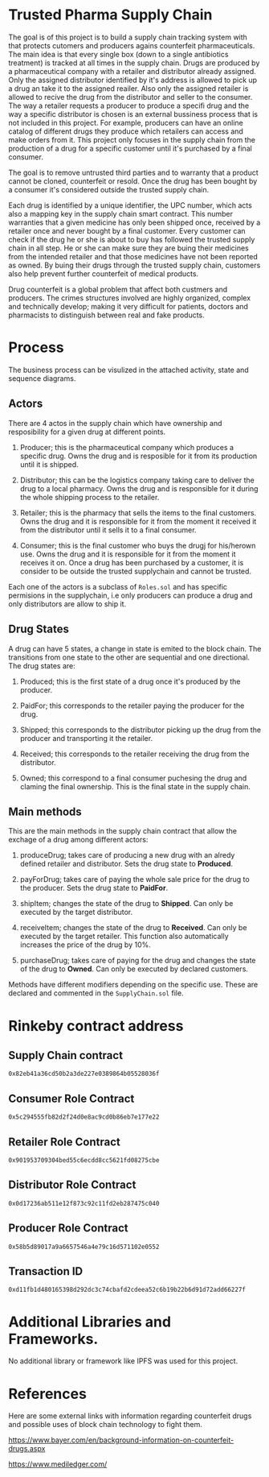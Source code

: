 # Trusted Pharma Supply Chain

The goal is of this project is to build a supply chain tracking system with that protects cutomers and producers agains counterfeit pharmaceuticals. The main idea is that every single box (down to a single antibiotics treatment) is tracked at all times in the supply chain. Drugs are produced by a pharmaceutical company with a retailer and distributor already assigned. Only the assigned distributor identified by it's address is allowed to pick up a drug an take it to the assigned reailer. Also only the assigned retailer is allowed to recive the drug from the distributor and seller to the consumer. The way a retailer requests a producer to produce a specifi drug and the way a specific distributor is chosen is an external bussiness process that is not included in this project. For example, producers can have an online catalog of different drugs they produce which retailers can access and make orders from it. This project only focuses in the supply chain from the production of a drug for a specific customer until it's purchased by a final consumer.

The goal is to remove untrusted third parties and to warranty that a product cannot be cloned, counterfeit or resold. Once the drug has been bought by a consumer it's considered outside the trusted supply chain.

Each drug is identified by a unique identifier, the UPC number, which acts also a mapping key in the supply chain smart contract. This number warranties that a given medicine has only been shipped once, received by a retailer once and never bought by a final customer. Every customer can check if the drug he or she is about to buy has followed the trusted supply chain in all step. He or she can make sure they are buing their medicines from the intended retailer and that those medicines have not been reported as owned. By buing their drugs through the trusted supply chain, customers also help prevent further counterfeit of medical products.

Drug counterfeit is a global problem that affect both custmers and producers. The crimes structures involved are highly organized, complex and technically develop; making it very difficult for patients, doctors and pharmacists to distinguish between real and fake products.



# Process

The business process can be visulized in the attached activity, state and sequence diagrams.

## Actors

There are 4 actos in the supply chain which have ownership and resposibility for a given drug at different points.

1) Producer; this is the pharmaceutical company which produces a specific drug. Owns the drug and is resposible for it from its production until it is shipped.

2) Distributor; this can be the logistics company taking care to deliver the drug to a local pharmacy. Owns the drug and is responsible for it during the whole shipping process to the retailer.

3) Retailer; this is the pharmacy that sells the items to the final customers. Owns the drug and it is responsible for it from the moment it received it from the distributor until it sells it to a final consumer.

4) Consumer; this is the final customer who buys the drugj for his/herown use. Owns the drug and it is responsible for it from the moment it receives it on. Once a drug has been purchased by a customer, it is consider to be outside the trusted supplychain and cannot be trusted.

Each one of the actors is a subclass of `Roles.sol` and has specific permisions in the supplychain, i.e only producers can produce a drug and only distributors are allow to ship it. 

## Drug States
A drug can have 5 states, a change in state is emited to the block chain. The transitions from one state to the other are sequential and one directional. The drug states are:

1) Produced; this is the first state of a drug once it's produced by the producer.

2) PaidFor; this corresponds to the retailer paying the producer for the drug.

3) Shipped; this corresponds to the distributor picking up the drug from the producer and transporting it the retailer.

4) Received; this corresponds to the retailer receiving the drug from the distributor.

5) Owned; this correspond to a final consumer puchesing the drug and claming the final ownership. This is the final state in the supply chain.

## Main methods

This are the main methods in the supply chain contract that allow the exchage of a drug among different actors:

1) produceDrug; takes care of producing a new drug with an alredy defined retailer and distributor. Sets the drug state to **Produced**.

2) payForDrug; takes care of paying the whole sale price for the drug to the producer. Sets the drug state to **PaidFor**.

3) shipItem; changes the state of the drug to **Shipped**. Can only be executed by the target distributor.

4) receiveItem; changes the state of the drug to **Received**. Can only be executed by the target retailer. This function also automatically increases the price of the drug by 10%.

5) purchaseDrug; takes care of paying for the drug and changes the state of the drug to **Owned**. Can only be executed by declared customers.

Methods have different modifiers depending on the specific use. These are declared and commented in the `SupplyChain.sol` file.


# Rinkeby contract address

## Supply Chain contract

`0x82eb41a36cd50b2a3de227e0389864b05528036f`

## Consumer Role Contract

`0x5c294555fb82d2f24d0e8ac9cd0b86eb7e177e22`

## Retailer Role Contract

`0x901953709304bed55c6ecdd8cc5621fd08275cbe`

## Distributor Role Contract

`0x0d17236ab511e12f873c92c11fd2eb287475c040`

## Producer Role Contract

`0x58b5d89017a9a6657546a4e79c16d571102e0552`

## Transaction ID

`0xd11fb1d480165398d292dc3c74cbafd2cdeea52c6b19b22b6d91d72add66227f`

# Additional Libraries and Frameworks.

No additional library or framework like IPFS was used for this project.

# References

Here are some external links with information regarding counterfeit drugs and possible uses of block chain technology to fight them.

https://www.bayer.com/en/background-information-on-counterfeit-drugs.aspx

https://www.mediledger.com/


